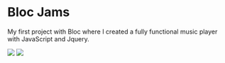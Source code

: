 <h1>Bloc Jams</h1>

My first project with Bloc where I created a fully functional music player with JavaScript and Jquery.




<img src="https://camo.githubusercontent.com/c8c3ba71be93f8ce1c6501323c817e79c31415ba/68747470733a2f2f707265766965772e6962622e636f2f6e41304843462f626c6f636a616d732e706e67">

<img src="https://camo.githubusercontent.com/ccf2d1dbf264515e1be5b43d74fa555b01a18493/68747470733a2f2f707265766965772e6962622e636f2f6d6465357a762f616c62756d706167652e706e67">
